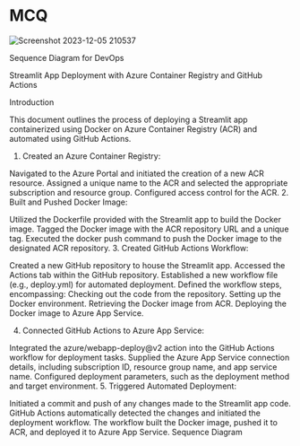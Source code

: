 # MCQ
![Screenshot 2023-12-05 210537](https://github.com/NooraldeenBarqawi/MCQ/assets/100937529/7636a938-64e0-44df-b785-f72ad4937d14)

Sequence Diagram for DevOps

Streamlit App Deployment with Azure Container Registry and GitHub Actions

Introduction

This document outlines the process of deploying a Streamlit app containerized using Docker on Azure Container Registry (ACR) and automated using GitHub Actions.
 
1. Created an Azure Container Registry:

Navigated to the Azure Portal and initiated the creation of a new ACR resource.
Assigned a unique name to the ACR and selected the appropriate subscription and resource group.
Configured access control for the ACR.
2. Built and Pushed Docker Image:

Utilized the Dockerfile provided with the Streamlit app to build the Docker image.
Tagged the Docker image with the ACR repository URL and a unique tag.
Executed the docker push command to push the Docker image to the designated ACR repository.
3. Created GitHub Actions Workflow:

Created a new GitHub repository to house the Streamlit app.
Accessed the Actions tab within the GitHub repository.
Established a new workflow file (e.g., deploy.yml) for automated deployment.
Defined the workflow steps, encompassing:
Checking out the code from the repository.
Setting up the Docker environment.
Retrieving the Docker image from ACR.
Deploying the Docker image to Azure App Service.


4. Connected GitHub Actions to Azure App Service:

Integrated the azure/webapp-deploy@v2 action into the GitHub Actions workflow for deployment tasks.
Supplied the Azure App Service connection details, including subscription ID, resource group name, and app service name.
Configured deployment parameters, such as the deployment method and target environment.
5. Triggered Automated Deployment:

Initiated a commit and push of any changes made to the Streamlit app code.
GitHub Actions automatically detected the changes and initiated the deployment workflow.
The workflow built the Docker image, pushed it to ACR, and deployed it to Azure App Service.
Sequence Diagram
 
